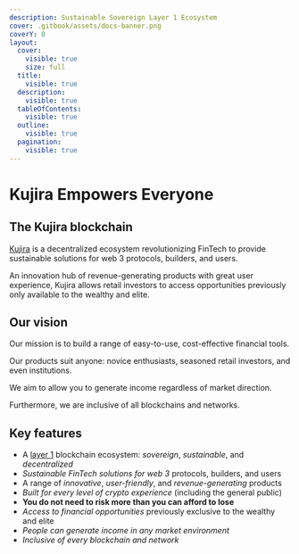 ```yaml
---
description: Sustainable Sovereign Layer 1 Ecosystem
cover: .gitbook/assets/docs-banner.png
coverY: 0
layout:
  cover:
    visible: true
    size: full
  title:
    visible: true
  description:
    visible: true
  tableOfContents:
    visible: true
  outline:
    visible: true
  pagination:
    visible: true
---
```


# Kujira Empowers Everyone

## The Kujira blockchain

[Kujira](https://www.kujira.network) is a decentralized ecosystem revolutionizing FinTech to provide sustainable solutions for web 3 protocols, builders, and users.

An innovation hub of revenue-generating products with great user experience, Kujira allows retail investors to access opportunities previously only available to the wealthy and elite.

## Our vision

Our mission is to build a range of easy-to-use, cost-effective financial tools.

Our products suit anyone: novice enthusiasts, seasoned retail investors, and even institutions.

We aim to allow you to generate income regardless of market direction.

Furthermore, we are inclusive of all blockchains and networks.

## Key features

* A [layer 1](https://101blockchains.com/layer-1-blockchain/) blockchain ecosystem: _sovereign_, _sustainable_, and _decentralized_
* _Sustainable FinTech solutions for web 3_ protocols, builders, and users
* A range of _innovative_, _user-friendly_, and _revenue-generating_ products
* _Built for every level of crypto experience_ (including the general public)
* **You do not need to risk more than you can afford to lose**
* _Access to financial opportunities_ previously exclusive to the wealthy and elite
* _People can generate income in any market environment_
* _Inclusive of every blockchain and network_
